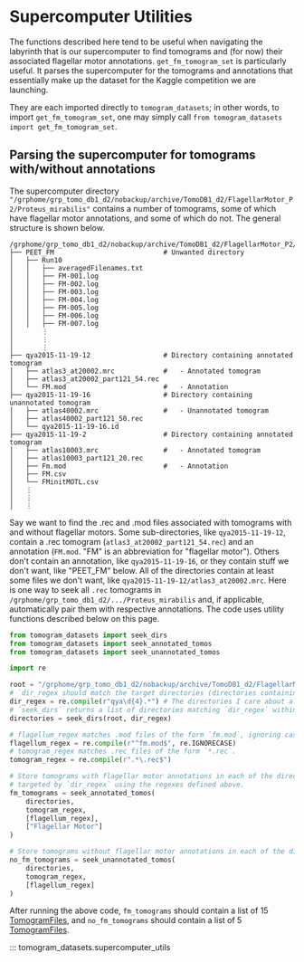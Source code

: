 # Supercomputer Utilities

The functions described here tend to be useful when navigating the labyrinth that is our supercomputer to find tomograms and (for now) their associated flagellar motor annotations. `get_fm_tomogram_set` is particularly useful. It parses the supercomputer for the tomograms and annotations that essentially make up the dataset for the Kaggle competition we are launching.

They are each imported directly to `tomogram_datasets`; in other words, to import `get_fm_tomogram_set`, one may simply call `from tomogram_datasets import get_fm_tomogram_set`.

## Parsing the supercomputer for tomograms with/without annotations
The supercomputer directory `"/grphome/grp_tomo_db1_d2/nobackup/archive/TomoDB1_d2/FlagellarMotor_P2/Proteus_mirabilis"` contains a number of tomograms, some of which have flagellar motor annotations, and some of which do not. The general structure is shown below. 

```
/grphome/grp_tomo_db1_d2/nobackup/archive/TomoDB1_d2/FlagellarMotor_P2/Proteus_mirabilis
├── PEET_FM                           # Unwanted directory
│   ├── Run10
│   │   ├── averagedFilenames.txt
│   │   ├── FM-001.log
│   │   ├── FM-002.log
│   │   ├── FM-003.log
│   │   ├── FM-004.log
│   │   ├── FM-005.log
│   │   ├── FM-006.log
│   │   ├── FM-007.log
│       ⋮
│       ⋮
│       ⋮
├── qya2015-11-19-12                  # Directory containing annotated tomogram
│   ├── atlas3_at20002.mrc            #   - Annotated tomogram
│   ├── atlas3_at20002_part121_54.rec 
│   └── FM.mod                        #   - Annotation
├── qya2015-11-19-16                  # Directory containing unannotated tomogram
│   ├── atlas40002.mrc                #   - Unannotated tomogram
│   ├── atlas40002_part121_50.rec
│   └── qya2015-11-19-16.id           
├── qya2015-11-19-2                   # Directory containing annotated tomogram
│   ├── atlas10003.mrc                #   - Annotated tomogram
│   ├── atlas10003_part121_20.rec
│   ├── Fm.mod                        #   - Annotation
│   ├── FM.csv                        
│   └── FMinitMOTL.csv                
│   ⋮ 
│   ⋮
│   ⋮

```

Say we want to find the .rec and .mod files associated with tomograms with and without flagellar motors. Some sub-directories, like `qya2015-11-19-12`, contain a .rec tomogram (`atlas3_at20002_part121_54.rec`) and an annotation (`FM.mod`. "FM" is an abbreviation for "flagellar motor"). Others don't contain an annotation, like `qya2015-11-19-16`, or they contain stuff we don't want, like "PEET_FM" below. All of the directories contain at least some files we don't want, like `qya2015-11-19-12/atlas3_at20002.mrc`. 
Here is one way to seek all `.rec` tomograms in `/grphome/grp_tomo_db1_d2/.../Proteus_mirabilis` and, if applicable, automatically pair them with respective annotations. The code uses utility functions described below on this page.

```python
from tomogram_datasets import seek_dirs
from tomogram_datasets import seek_annotated_tomos
from tomogram_datasets import seek_unannotated_tomos

import re

root = "/grphome/grp_tomo_db1_d2/nobackup/archive/TomoDB1_d2/FlagellarMotor_P2/Proteus_mirabilis"
# `dir_regex should match the target directories (directories containing a tomogram and an annotation) within `root`. Often each of these matches represents a "run".
dir_regex = re.compile(r"qya\d{4}.*") # The directories I care about all start with 'qya' and four digits
# `seek_dirs` returns a list of directories matching `dir_regex` within the provided root directory
directories = seek_dirs(root, dir_regex)

# flagellum_regex matches .mod files of the form `fm.mod`, ignoring case.
flagellum_regex = re.compile(r"^fm.mod$", re.IGNORECASE)
# tomogram_regex matches .rec files of the form `*.rec`.
tomogram_regex = re.compile(r".*\.rec$")

# Store tomograms with flagellar motor annotations in each of the directories
# targeted by `dir_regex` using the regexes defined above.
fm_tomograms = seek_annotated_tomos(
    directories, 
    tomogram_regex, 
    [flagellum_regex], 
    ["Flagellar Motor"]
)

# Store tomograms without flagellar motor annotations in each of the directories targeted by `dir_regex` using the regexes defined above.
no_fm_tomograms = seek_unannotated_tomos(
    directories, 
    tomogram_regex, 
    [flagellum_regex]
)
```

After running the above code, `fm_tomograms` should contain a list of 15 [TomogramFiles](/tomogram/#tomogram_datasets.tomogram.TomogramFile), and `no_fm_tomograms` should contain a list of 5 [TomogramFiles](/tomogram/#tomogram_datasets.tomogram.TomogramFile).

::: tomogram_datasets.supercomputer_utils
